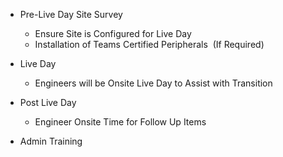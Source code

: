 
- Pre-Live Day Site Survey 
    - Ensure Site is Configured for Live Day 
    - Installation of Teams Certified Peripherals  (If Required)

- Live Day
    - Engineers will be Onsite Live Day to Assist with Transition

- Post Live Day
    - Engineer Onsite Time for Follow Up Items
- Admin Training